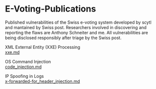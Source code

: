# E-Voting-Publications
Published vulnerabilities of the Swiss e-voting system developed by scytl and mantained by Swiss post.
Researchers involved in discovering and reporting the flaws are Anthony Schneiter and me.
All vulnerabilities are being disclosed responsibly after triage by the Swiss post.


XML External Entity (XXE) Processing  
[xxe.md](xxe.md)

OS Command Injection  
[code_injection.md](code_injection.md)

IP Spoofing in Logs  
[x-forwarded-for_header_injection.md](x-forwarded-for_header_injection.md)
